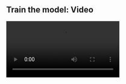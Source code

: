 ## Train the model: Video

![Screen recording showing how to add images to two classes then train and test a model.](images/teach-a-machine.mp4)